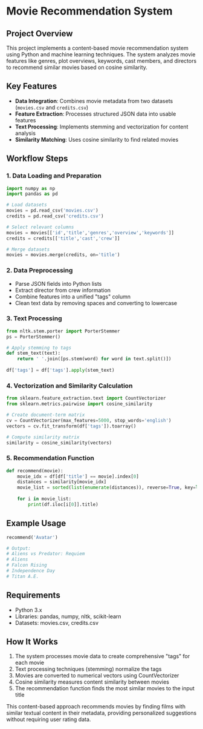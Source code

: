 # Movie Recommendation System

## Project Overview
This project implements a content-based movie recommendation system using Python and machine learning techniques. The system analyzes movie features like genres, plot overviews, keywords, cast members, and directors to recommend similar movies based on cosine similarity.

## Key Features
- **Data Integration**: Combines movie metadata from two datasets (`movies.csv` and `credits.csv`)
- **Feature Extraction**: Processes structured JSON data into usable features
- **Text Processing**: Implements stemming and vectorization for content analysis
- **Similarity Matching**: Uses cosine similarity to find related movies

## Workflow Steps

### 1. Data Loading and Preparation
```python
import numpy as np
import pandas as pd

# Load datasets
movies = pd.read_csv('movies.csv')
credits = pd.read_csv('credits.csv')

# Select relevant columns
movies = movies[['id','title','genres','overview','keywords']]
credits = credits[['title','cast','crew']]

# Merge datasets
movies = movies.merge(credits, on='title')
```

### 2. Data Preprocessing
- Parse JSON fields into Python lists
- Extract director from crew information
- Combine features into a unified "tags" column
- Clean text data by removing spaces and converting to lowercase

### 3. Text Processing
```python
from nltk.stem.porter import PorterStemmer
ps = PorterStemmer()

# Apply stemming to tags
def stem_text(text):
    return ' '.join([ps.stem(word) for word in text.split()])
    
df['tags'] = df['tags'].apply(stem_text)
```

### 4. Vectorization and Similarity Calculation
```python
from sklearn.feature_extraction.text import CountVectorizer
from sklearn.metrics.pairwise import cosine_similarity

# Create document-term matrix
cv = CountVectorizer(max_features=5000, stop_words='english')
vectors = cv.fit_transform(df['tags']).toarray()

# Compute similarity matrix
similarity = cosine_similarity(vectors)
```

### 5. Recommendation Function
```python
def recommend(movie):
    movie_idx = df[df['title'] == movie].index[0]
    distances = similarity[movie_idx]
    movie_list = sorted(list(enumerate(distances)), reverse=True, key=lambda x: x[1])[1:6]
    
    for i in movie_list:
        print(df.iloc[i[0]].title)
```

## Example Usage
```python
recommend('Avatar')

# Output:
# Aliens vs Predator: Requiem
# Aliens
# Falcon Rising
# Independence Day
# Titan A.E.
```

## Requirements
- Python 3.x
- Libraries: pandas, numpy, nltk, scikit-learn
- Datasets: movies.csv, credits.csv

## How It Works
1. The system processes movie data to create comprehensive "tags" for each movie
2. Text processing techniques (stemming) normalize the tags
3. Movies are converted to numerical vectors using CountVectorizer
4. Cosine similarity measures content similarity between movies
5. The recommendation function finds the most similar movies to the input title

This content-based approach recommends movies by finding films with similar textual content in their metadata, providing personalized suggestions without requiring user rating data.
